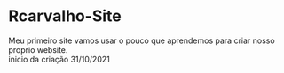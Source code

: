 # Rcarvalho-Site
Meu primeiro site
vamos usar o pouco que aprendemos para criar nosso proprio website.<br/>
inicio da criação 31/10/2021
